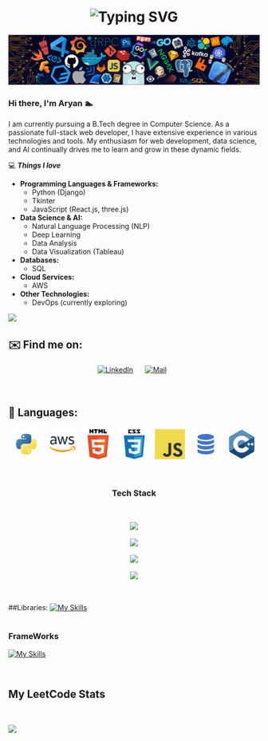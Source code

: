 <h1 align="center"><img src="https://readme-typing-svg.herokuapp.com?font=Fira+Code&pause=1000&random=false&width=435&lines=Break+your+limits" alt="Typing SVG" />
</h1>

![](https://github.com/GautamGupta17/GautamGupta17/blob/main/banner.png)

<div>

### Hi there, I'm Aryan 🏊
I am currently pursuing a B.Tech degree in Computer Science. As a passionate full-stack web developer, I have extensive experience in various technologies and tools. My enthusiasm for web development, data science, and AI continually drives me to learn and grow in these dynamic fields.

💻 ***Things I love***
- **Programming Languages & Frameworks:**
  - Python (Django)
  - Tkinter
  - JavaScript (React.js, three.js)
- **Data Science & AI:**
  - Natural Language Processing (NLP)
  - Deep Learning
  - Data Analysis
  - Data Visualization (Tableau)
- **Databases:**
  - SQL
- **Cloud Services:**
  - AWS
- **Other Technologies:**
  - DevOps (currently exploring)

![](https://komarev.com/ghpvc/?username=gadroo)
## ✉️ Find me on:

<p align="center">
 <a href="https://www.linkedin.com/in/aryan-gadroo/" target="_blank" rel="noopener noreferrer"> <img src="https://github.com/adityagoel28/adityagoel28/assets/67872867/91aead83-d5b5-4fcc-b53c-878c1b942a3e" alt="LinkedIn" height="40" style="vertical-align:top; margin:4px;"></a> &nbsp;&nbsp;
 <a href="mailto:aryang21100@iiitnr.edu.in"> <img src="https://github.com/adityagoel28/adityagoel28/assets/67872867/7549da4a-74f6-4c99-81f8-bb7a8b6e8ef1" alt="Mail" height="40" style="vertical-align:top; margin:4px"></a>&nbsp;&nbsp;
</p>

<br />

## 🧰 Languages:
<p align="center">
 <img src="https://raw.githubusercontent.com/github/explore/80688e429a7d4ef2fca1e82350fe8e3517d3494d/topics/python/python.png" alt="Python" height="60" style="vertical-align:top; margin:4px">
 <img src="https://raw.githubusercontent.com/github/explore/80688e429a7d4ef2fca1e82350fe8e3517d3494d/topics/aws/aws.png" alt="AWS" height="60" style="vertical-align:top; margin:4px">
 <img src="https://raw.githubusercontent.com/github/explore/80688e429a7d4ef2fca1e82350fe8e3517d3494d/topics/html/html.png" alt="HTML5" height="60" style="vertical-align:top; margin:4px">
 <img src="https://raw.githubusercontent.com/github/explore/80688e429a7d4ef2fca1e82350fe8e3517d3494d/topics/css/css.png" alt="CSS3" height="60" style="vertical-align:top; margin:4px">
 <img src="https://raw.githubusercontent.com/github/explore/80688e429a7d4ef2fca1e82350fe8e3517d3494d/topics/javascript/javascript.png" alt="Javascript" height="60" style="vertical-align:top; margin:4px">
 <img src="https://raw.githubusercontent.com/github/explore/80688e429a7d4ef2fca1e82350fe8e3517d3494d/topics/sql/sql.png" alt="MySQL" height="60" style="vertical-align:top; margin:4px">
 <img src="https://raw.githubusercontent.com/github/explore/80688e429a7d4ef2fca1e82350fe8e3517d3494d/topics/cpp/cpp.png" alt="C++" height="60" style="vertical-align:top; margin:4px">
</p>
<br />

<h3 align="center"><strong>Tech Stack</strong></h3>

<br>

<p align="center">
  <a href="https://skillicons.dev">
    <img src="https://skillicons.dev/icons?i=javascript,typescript,python,java" />
  </a>
</p>
<p align="center">
  <a href="https://skillicons.dev">
    <img src="https://skillicons.dev/icons?i=next,react,express,tailwind,nodejs,bootstrap" />
  </a>
</p>
<p align="center">
  <a href="https://skillicons.dev">
    <img src="https://skillicons.dev/icons?i=git,github,gcp,docker,aws,figma,netlify" />
  </a>
</p>
<p align="center">
  <a href="https://skillicons.dev">
    <img src="https://skillicons.dev/icons?i=heroku,firebase,vercel,mysql,mongo,linux" />
  </a>
</p>

<br>



##Libraries:
[![My Skills](https://skillicons.dev/icons?i=py,c,cpp,django,mysql,opencv,r,selenium,fastapi,flask,git,github,graphql,html,css,jquery,latex,matlab,mongodb&perline=7)](https://skillicons.dev)
<br>
<br>

### FrameWorks
[![My Skills](https://skillicons.dev/icons?i=anaconda,aws,azure,firebase,gcp,linux,notion,obsidian,ps,ai,powershell,sklearn,tensorflow,vscode&perline=7)](https://skillicons.dev)

<br />

## My LeetCode Stats
<br />

<p float="left">
 <!-- ![GitHub stats](https://github-readme-stats.vercel.app/api?username=kyom&show_icons=true&theme=tokyonight) 
 ![image](https://leetcard.jacoblin.cool/kyom?theme=dark&font=Nova%20Flat) -->


 <img src="https://leetcard.jacoblin.cool/kyom?theme=dark&font=Nova%20Flat" />
</p>

<!-- ![Top Langs](https://github-readme-stats-lzzgs.vercel.app/api/top-langs/?username=kyom&theme=tokyonight) -->
